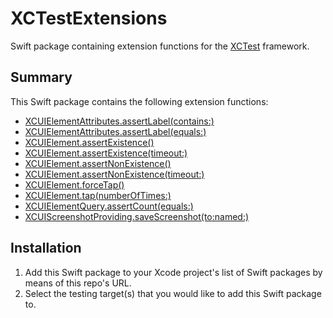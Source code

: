 # XCTestExtensions

Swift package containing extension functions for the [XCTest](https://developer.apple.com/documentation/xctest) framework.

## Summary

This Swift package contains the following extension functions:

* [XCUIElementAttributes.assertLabel(contains:)](Sources/XCTestExtensions/XCUIElementAttributesExtension.swift)
* [XCUIElementAttributes.assertLabel(equals:)](Sources/XCTestExtensions/XCUIElementAttributesExtension.swift)
* [XCUIElement.assertExistence()](Sources/XCTestExtensions/XCUIElementExtension.swift)
* [XCUIElement.assertExistence(timeout:)](Sources/XCTestExtensions/XCUIElementExtension.swift)
* [XCUIElement.assertNonExistence()](Sources/XCTestExtensions/XCUIElementExtension.swift)
* [XCUIElement.assertNonExistence(timeout:)](Sources/XCTestExtensions/XCUIElementExtension.swift)
* [XCUIElement.forceTap()](Sources/XCTestExtensions/XCUIElementExtension.swift)
* [XCUIElement.tap(numberOfTimes:)](Sources/XCTestExtensions/XCUIElementExtension.swift)
* [XCUIElementQuery.assertCount(equals:)](Sources/XCTestExtensions/XCUIElementQueryExtension.swift)
* [XCUIScreenshotProviding.saveScreenshot(to:named:)](Sources/XCTestExtensions/XCUIScreenshotProvidingExtension.swift)

## Installation

1. Add this Swift package to your Xcode project's list of Swift packages by means of this repo's URL.
2. Select the testing target(s) that you would like to add this Swift package to.
